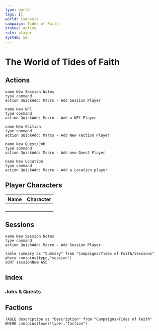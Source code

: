 ```yaml
---
type: world
tags: []
world: Lymnevia
campaign: Tides of Faith
status: Active
role: player
system: 5e
---
```

# The World of Tides of Faith
## Actions

```button
name New Session Notes
type command
action QuickAdd: Macro - Add Session Player
```

```button
name New NPC
type command
action QuickAdd: Macro - Add a NPC Player
```

```button
name New Faction
type command
action QuickAdd: Marco - Add New Faction Player
```

```button
name New Quest/Job
type command
action QuickAdd: Macro - Add new Quest Player
```

```button
name New Location
type command
action QuickAdd: Macro - Add a Location player
```


## Player Characters

| Name | Character |
|:----:|:---------:|
|      |           |
|      |           |
|      |           |
|      |           |
## Sessions

```button
name New Session Notes
type command
action QuickAdd: Macro - Add Session Player
```

```dataview
table summary as "Summary" from "Campaigns/Tides of Faith/sessions"
where contains(type,"session")
SORT sessionNum ASC
```

## Index

### Jobs & Quests


## Factions

```dataview
TABLE description as "Description" from "Campaigns/Tides of Faith"
WHERE contains(lower(type),"faction")
```
